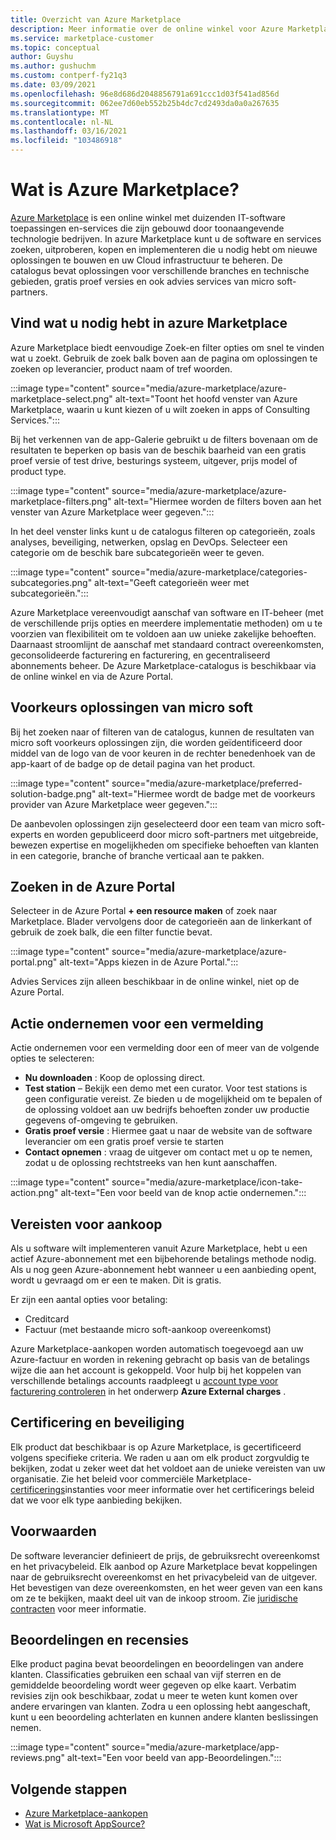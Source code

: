 ```yaml
---
title: Overzicht van Azure Marketplace
description: Meer informatie over de online winkel voor Azure Marketplace en hoe u software en oplossingen kunt vinden en uitproberen.
ms.service: marketplace-customer
ms.topic: conceptual
author: Guyshu
ms.author: gushuchm
ms.custom: contperf-fy21q3
ms.date: 03/09/2021
ms.openlocfilehash: 96e8d686d2048856791a691ccc1d03f541ad856d
ms.sourcegitcommit: 062ee7d60eb552b25b4dc7cd2493da0a0a267635
ms.translationtype: MT
ms.contentlocale: nl-NL
ms.lasthandoff: 03/16/2021
ms.locfileid: "103486918"
---
```

# <a name="what-is-azure-marketplace"></a>Wat is Azure Marketplace?

[Azure Marketplace](https://azuremarketplace.microsoft.com/marketplace/apps/category/security) is een online winkel met duizenden IT-software toepassingen en-services die zijn gebouwd door toonaangevende technologie bedrijven. In azure Marketplace kunt u de software en services zoeken, uitproberen, kopen en implementeren die u nodig hebt om nieuwe oplossingen te bouwen en uw Cloud infrastructuur te beheren. De catalogus bevat oplossingen voor verschillende branches en technische gebieden, gratis proef versies en ook advies services van micro soft-partners.

## <a name="find-what-you-need-in-azure-marketplace"></a>Vind wat u nodig hebt in azure Marketplace

Azure Marketplace biedt eenvoudige Zoek-en filter opties om snel te vinden wat u zoekt. Gebruik de zoek balk boven aan de pagina om oplossingen te zoeken op leverancier, product naam of tref woorden.

:::image type="content" source="media/azure-marketplace/azure-marketplace-select.png" alt-text="Toont het hoofd venster van Azure Marketplace, waarin u kunt kiezen of u wilt zoeken in apps of Consulting Services.":::

Bij het verkennen van de app-Galerie gebruikt u de filters bovenaan om de resultaten te beperken op basis van de beschik baarheid van een gratis proef versie of test drive, besturings systeem, uitgever, prijs model of product type.

:::image type="content" source="media/azure-marketplace/azure-marketplace-filters.png" alt-text="Hiermee worden de filters boven aan het venster van Azure Marketplace weer gegeven.":::

In het deel venster links kunt u de catalogus filteren op categorieën, zoals analyses, beveiliging, netwerken, opslag en DevOps. Selecteer een categorie om de beschik bare subcategorieën weer te geven.

:::image type="content" source="media/azure-marketplace/categories-subcategories.png" alt-text="Geeft categorieën weer met subcategorieën.":::

Azure Marketplace vereenvoudigt aanschaf van software en IT-beheer (met de verschillende prijs opties en meerdere implementatie methoden) om u te voorzien van flexibiliteit om te voldoen aan uw unieke zakelijke behoeften. Daarnaast stroomlijnt de aanschaf met standaard contract overeenkomsten, geconsolideerde facturering en facturering, en gecentraliseerd abonnements beheer. De Azure Marketplace-catalogus is beschikbaar via de online winkel en via de Azure Portal.

## <a name="microsoft-preferred-solutions"></a>Voorkeurs oplossingen van micro soft

Bij het zoeken naar of filteren van de catalogus, kunnen de resultaten van micro soft voorkeurs oplossingen zijn, die worden geïdentificeerd door middel van de logo van de voor keuren in de rechter benedenhoek van de app-kaart of de badge op de detail pagina van het product.

:::image type="content" source="media/azure-marketplace/preferred-solution-badge.png" alt-text="Hiermee wordt de badge met de voorkeurs provider van Azure Marketplace weer gegeven.":::

De aanbevolen oplossingen zijn geselecteerd door een team van micro soft-experts en worden gepubliceerd door micro soft-partners met uitgebreide, bewezen expertise en mogelijkheden om specifieke behoeften van klanten in een categorie, branche of branche verticaal aan te pakken.

## <a name="search-in-the-azure-portal"></a>Zoeken in de Azure Portal

Selecteer in de Azure Portal **+ een resource maken** of zoek naar Marketplace. Blader vervolgens door de categorieën aan de linkerkant of gebruik de zoek balk, die een filter functie bevat.

:::image type="content" source="media/azure-marketplace/azure-portal.png" alt-text="Apps kiezen in de Azure Portal.":::

Advies Services zijn alleen beschikbaar in de online winkel, niet op de Azure Portal.

## <a name="take-action-on-a-listing"></a>Actie ondernemen voor een vermelding

Actie ondernemen voor een vermelding door een of meer van de volgende opties te selecteren:

- **Nu downloaden** : Koop de oplossing direct.
- **Test station** – Bekijk een demo met een curator. Voor test stations is geen configuratie vereist. Ze bieden u de mogelijkheid om te bepalen of de oplossing voldoet aan uw bedrijfs behoeften zonder uw productie gegevens of-omgeving te gebruiken.
- **Gratis proef versie** : Hiermee gaat u naar de website van de software leverancier om een gratis proef versie te starten
- **Contact opnemen** : vraag de uitgever om contact met u op te nemen, zodat u de oplossing rechtstreeks van hen kunt aanschaffen.

:::image type="content" source="media/azure-marketplace/icon-take-action.png" alt-text="Een voor beeld van de knop actie ondernemen.":::

## <a name="purchasing-requirements"></a>Vereisten voor aankoop

Als u software wilt implementeren vanuit Azure Marketplace, hebt u een actief Azure-abonnement met een bijbehorende betalings methode nodig. Als u nog geen Azure-abonnement hebt wanneer u een aanbieding opent, wordt u gevraagd om er een te maken. Dit is gratis.

Er zijn een aantal opties voor betaling:  

- Creditcard
- Factuur (met bestaande micro soft-aankoop overeenkomst)

Azure Marketplace-aankopen worden automatisch toegevoegd aan uw Azure-factuur en worden in rekening gebracht op basis van de betalings wijze die aan het account is gekoppeld. Voor hulp bij het koppelen van verschillende betalings accounts raadpleegt u [account type voor facturering controleren](/azure/cost-management-billing/understand/understand-azure-marketplace-charges#check-billing-account-type) in het onderwerp **Azure External charges** .

## <a name="certification-and-security"></a>Certificering en beveiliging

Elk product dat beschikbaar is op Azure Marketplace, is gecertificeerd volgens specifieke criteria. We raden u aan om elk product zorgvuldig te bekijken, zodat u zeker weet dat het voldoet aan de unieke vereisten van uw organisatie. Zie het beleid voor commerciële Marketplace- [certificerings](/legal/marketplace/certification-policies)instanties voor meer informatie over het certificerings beleid dat we voor elk type aanbieding bekijken.

## <a name="terms-and-conditions"></a>Voorwaarden

De software leverancier definieert de prijs, de gebruiksrecht overeenkomst en het privacybeleid. Elk aanbod op Azure Marketplace bevat koppelingen naar de gebruiksrecht overeenkomst en het privacybeleid van de uitgever. Het bevestigen van deze overeenkomsten, en het weer geven van een kans om ze te bekijken, maakt deel uit van de inkoop stroom. Zie [juridische contracten](legal-contracts.md) voor meer informatie.

## <a name="ratings-and-reviews"></a>Beoordelingen en recensies

Elke product pagina bevat beoordelingen en beoordelingen van andere klanten. Classificaties gebruiken een schaal van vijf sterren en de gemiddelde beoordeling wordt weer gegeven op elke kaart. Verbatim revisies zijn ook beschikbaar, zodat u meer te weten kunt komen over andere ervaringen van klanten. Zodra u een oplossing hebt aangeschaft, kunt u een beoordeling achterlaten en kunnen andere klanten beslissingen nemen.

:::image type="content" source="media/azure-marketplace/app-reviews.png" alt-text="Een voor beeld van app-Beoordelingen.":::

## <a name="next-steps"></a>Volgende stappen

- [Azure Marketplace-aankopen](azure-purchasing-invoicing.md)
- [Wat is Microsoft AppSource?](appsource-overview.md)
